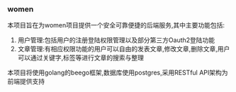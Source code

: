 ### women
本项目旨在为women项目提供一个安全可靠便捷的后端服务,其中主要功能包括:
1. 用户管理:包括用户的注册登陆权限管理以及部分第三方Oauth2登陆功能
2. 文章管理:有相应权限功能的用户可以自由的发表文章,修改文章,删除文章,用户可以通过关键字,标签等进行文章的搜索与整理

本项目将使用golang的beego框架,数据库使用postgres,采用RESTful API架构为前端提供支持
